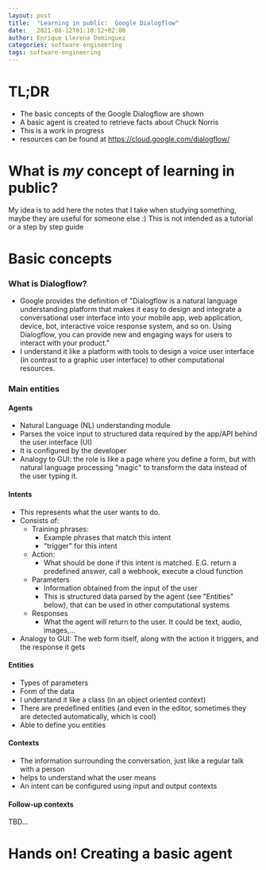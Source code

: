 ```yaml
---
layout: post
title:  "Learning in public:  Google Dialogflow"
date:   2021-08-12T01:10:12+02:00
author: Enrique Llerena Dominguez
categories: software-engineering
tags: software-engineering 
---
```


# TL;DR
- The basic concepts of the Google Dialogflow are shown
- A basic agent is created to retrieve facts about Chuck Norris 
- This is a work in progress
- resources can be found at <a href="https://cloud.google.com/dialogflow/" target="_blank">https://cloud.google.com/dialogflow/</a>

# What is *my* concept of learning in public?

My idea is to add here the notes that I take when studying something, maybe they are useful for someone else :)
This is not intended as a tutorial or a step by step guide

# Basic concepts

### What is Dialogflow?
- Google provides the definition of "Dialogflow is a natural language understanding platform that makes it easy to design and integrate a conversational user interface into your mobile app, web application, device, bot, interactive voice response system, and so on. Using Dialogflow, you can provide new and engaging ways for users to interact with your product."
- I understand it like a platform with tools to design a voice user interface (in contrast to a graphic user interface) to other computational resources.

### Main entities

#### Agents
- Natural Language (NL) understanding module
- Parses the voice input to structured data required by the app/API behind the user interface (UI)
- It is configured by the developer
- Analogy to GUI: the role is like a page where you define a form, but with natural language processing "magic" to transform the data instead of the user typing it.

#### Intents
- This represents what the user wants to do.
- Consists of:
  - Training phrases: 
    - Example phrases that match this intent
    - "trigger" for this intent
  - Action:
    - What should be done if this intent is matched. E.G. return a predefined answer, call a webhook, execute a cloud function 
  - Parameters
    - Information obtained from the input of the user
    - This is structured data parsed by the agent (see "Entities" below), that can be used in other computational systems
  - Responses
    - What the agent will return to the user. It could be text, audio, images,...
- Analogy to GUI: The web form itself, along with the action it triggers, and the response it gets
  
#### Entities
- Types of parameters
- Form of the data
- I understand it like a class (in an object oriented context)
- There are predefined entities (and even in the editor, sometimes they are detected automatically, which is cool)
- Able to define you entities

#### Contexts
- The information surrounding the conversation, just like a regular talk with a person
- helps to understand what the user means
- An intent can be configured using input and output contexts

#### Follow-up contexts

TBD...




# Hands on! Creating a basic agent

